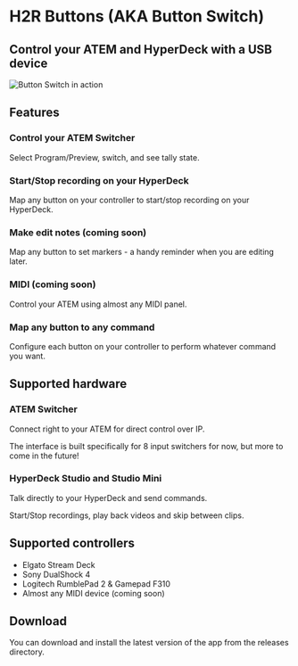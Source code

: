 # H2R Buttons (AKA Button Switch)
## Control your ATEM and HyperDeck with a USB device
![Button Switch in action](https://github.com/iamjohnbarker/button-switch/raw/master/button-switch-interface.png)

## Features

### Control your ATEM Switcher
Select Program/Preview, switch, and see tally state.

### Start/Stop recording on your HyperDeck
Map any button on your controller to start/stop recording on your HyperDeck.

### Make edit notes (coming soon)
Map any button to set markers - a handy reminder when you are editing later.

### MIDI (coming soon)
Control your ATEM using almost any MIDI panel.

### Map any button to any command
Configure each button on your controller to perform whatever command you want.

## Supported hardware

### ATEM Switcher
Connect right to your ATEM for direct control over IP.

The interface is built specifically for 8 input switchers for now, but more to come in the future!

### HyperDeck Studio and Studio Mini
Talk directly to your HyperDeck and send commands.

Start/Stop recordings, play back videos and skip between clips.

## Supported controllers

- Elgato Stream Deck
- Sony DualShock 4
- Logitech RumblePad 2 & Gamepad F310
- Almost any MIDI device (coming soon)

## Download
You can download and install the latest version of the app from the releases directory.
